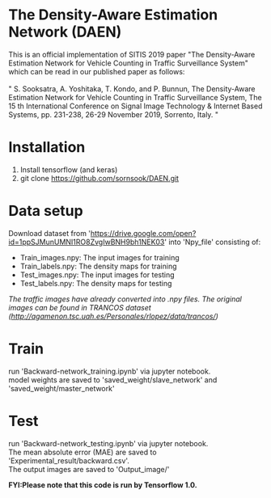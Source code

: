 # The Density-Aware Estimation Network (DAEN)

This is an official implementation of SITIS 2019 paper "The Density-Aware Estimation Network for Vehicle Counting in Traffic Surveillance System" which can be read in our published paper as follows:\
\
" S. Sooksatra, A. Yoshitaka, T. Kondo, and P. Bunnun, The Density-Aware Estimation
Network for Vehicle Counting in Traffic Surveillance System, The 15 th International
Conference on Signal Image Technology & Internet Based Systems, pp. 231-238, 26-29
November 2019, Sorrento, Italy. "

# Installation
1. Install tensorflow (and keras)
2. git clone https://github.com/sornsook/DAEN.git

# Data setup
Download dataset from 'https://drive.google.com/open?id=1ppSJMunUMNI1RO8ZvgIwBNH9bh1NEK03' into 'Npy_file' consisting of:
   - Train_images.npy:  The input images for training
   - Train_labels.npy:  The density maps for training
   - Test_images.npy:    The input images for testing 
   - Test_labels.npy:    The density maps for testing
   
   *The traffic images have already converted into .npy files.*
   *The original images can be found in TRANCOS dataset (http://agamenon.tsc.uah.es/Personales/rlopez/data/trancos/)*

# Train
run 'Backward-network_training.ipynb' via jupyter notebook. \
model weights are saved to 'saved_weight/slave_network' and 'saved_weight/master_network'

# Test
run 'Backward-network_testing.ipynb' via jupyter notebook. \
The mean absolute error (MAE) are saved to 'Experimental_result/backward.csv'. \
The output images are saved to 'Output_image/'


**FYI:Please note that this code is run by Tensorflow 1.0.**


